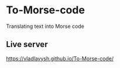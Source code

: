 # To-Morse-code
 Translating text into Morse code
 
## Live server
 https://vladlavysh.github.io/To-Morse-code/
